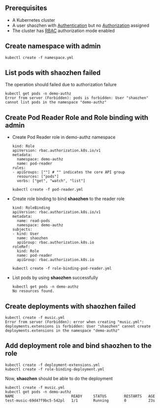 ## Prerequisites

* A Kubernetes cluster
* A user shaozhen with [Authentication](https://kubernetes.io/docs/admin/authentication) but no [Authorization](https://kubernetes.io/docs/admin/authorization/) assigned
* The cluster has [RBAC](https://kubernetes.io/docs/admin/authorization/rbac/) authorization mode enabled

## Create namespace with **admin**

```
kubectl create -f namespace.yml
```

## List pods with **shaozhen** failed

The operation should failed due to authorization failure

```
kubectl get pods -n demo-authz
Error from server (Forbidden): pods is forbidden: User "shaozhen" cannot list pods in the namespace "demo-authz"
```

## Create Pod Reader Role and Role binding with **admin**

* Create Pod Reader role in demo-authz namespace

  ```
  kind: Role
  apiVersion: rbac.authorization.k8s.io/v1
  metadata:
    namespace: demo-authz
    name: pod-reader
  rules:
  - apiGroups: [""] # "" indicates the core API group
    resources: ["pods"]
    verbs: ["get", "watch", "list"]
  ```

  ```
  kubectl create -f pod-reader.yml
  ```

* Create role binding to bind **shaozhen** to the reader role

  ```
  kind: RoleBinding
  apiVersion: rbac.authorization.k8s.io/v1
  metadata:
    name: read-pods
    namespace: demo-authz
  subjects:
  - kind: User
    name: shaozhen
    apiGroup: rbac.authorization.k8s.io
  roleRef:
    kind: Role
    name: pod-reader
    apiGroup: rbac.authorization.k8s.io  
  ```

  ```
  kubectl create -f role-binding-pod-reader.yml
  ```

* List pods by using **shaozhen** successfully

  ```
  kubectl get pods -n demo-authz
  No resources found.
  ```

## Create deployments with **shaozhen** failed

  ```
  kubectl create -f music.yml
Error from server (Forbidden): error when creating "music.yml": deployments.extensions is forbidden: User "shaozhen" cannot create deployments.extensions in the namespace "demo-authz"
  ```

## Add deployment role and bind **shaozhen** to the role

  ```
  kubectl create -f deployment-extensions.yml
  kubectl create -f role-binding-deployment.yml
  ```

  Now, **shaozhen** should be able to do the deployment
  ```
  kubectl create -f music.yml
  kubectl get pods -n demo-authz
NAME                          READY     STATUS        RESTARTS   AGE
test-music-69d47f9bc5-542pl   1/1       Running       0          23s
  ```
